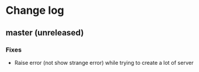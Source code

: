 # Change log

## master (unreleased)
### Fixes
* Raise error (not show strange error) while trying to create a lot of server